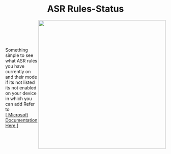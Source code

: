 
<h1 align ="center"> ASR Rules-Status</h1>
<img align="right" width="400" height="405" src="https://i.imgur.com/IVuoeik.png)">
<br />
<br />
<br />
<br />
<br />
Something simple to see what ASR rules you have currently on and their mode if its not listed its not enabled on your device in which you can add Refer to
<br />
<a href="https://learn.microsoft.com/en-us/microsoft-365/security/defender-endpoint/attack-surface-reduction-rules-reference?view=o365-worldwide#block-javascript-or-vbscript-from-launching-downloaded-executable-content" target="_blank">[ Microsoft Documentation Here ]</a>

